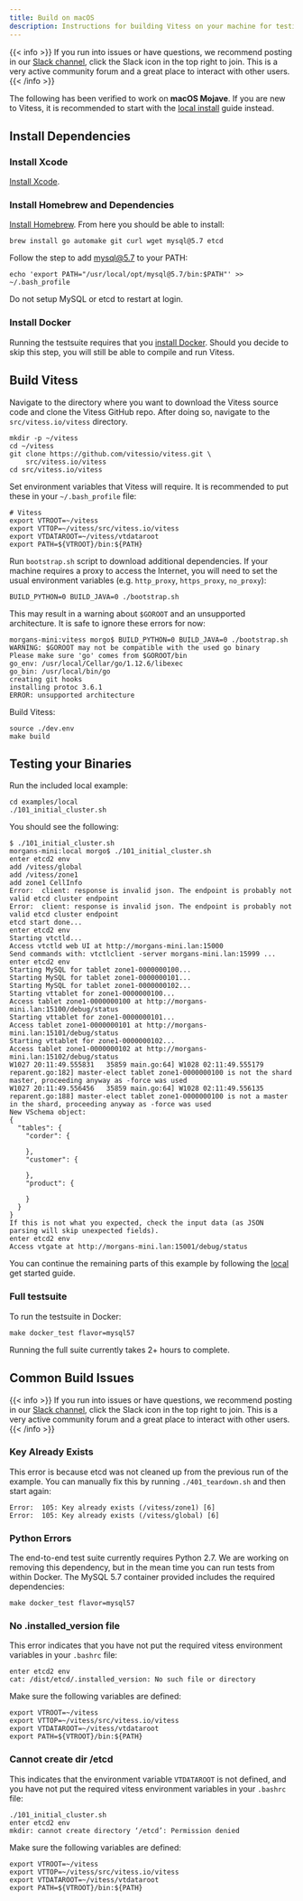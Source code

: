 ```yaml
---
title: Build on macOS
description: Instructions for building Vitess on your machine for testing and development purposes
---
```


{{< info >}}
If you run into issues or have questions, we recommend posting in our [Slack channel](https://vitess.slack.com), click the Slack icon in the top right to join. This is a very active community forum and a great place to interact with other users.
{{< /info >}}

The following has been verified to work on __macOS Mojave__. If you are new to Vitess, it is recommended to start with the [local install](../../get-started/local) guide instead.

## Install Dependencies

### Install Xcode

[Install Xcode](https://developer.apple.com/xcode/).

### Install Homebrew and Dependencies

[Install Homebrew](http://brew.sh/). From here you should be able to install:

```
brew install go automake git curl wget mysql@5.7 etcd
```

Follow the step to add mysql@5.7 to your PATH:
```
echo 'export PATH="/usr/local/opt/mysql@5.7/bin:$PATH"' >> ~/.bash_profile
```

Do not setup MySQL or etcd to restart at login.

### Install Docker

Running the testsuite requires that you [install Docker](https://docs.docker.com/docker-for-mac/). Should you decide to skip this step, you will still be able to compile and run Vitess.

## Build Vitess

Navigate to the directory where you want to download the Vitess source code and clone the Vitess GitHub repo. After doing so, navigate to the `src/vitess.io/vitess` directory.

```
mkdir -p ~/vitess
cd ~/vitess
git clone https://github.com/vitessio/vitess.git \
    src/vitess.io/vitess
cd src/vitess.io/vitess
```

Set environment variables that Vitess will require. It is recommended to put these in your `~/.bash_profile` file:

```
# Vitess
export VTROOT=~/vitess
export VTTOP=~/vitess/src/vitess.io/vitess
export VTDATAROOT=~/vitess/vtdataroot
export PATH=${VTROOT}/bin:${PATH}
```

Run `bootstrap.sh` script to download additional dependencies. If your machine requires a proxy to access the Internet, you will need to set the usual environment variables (e.g. `http_proxy`, `https_proxy`, `no_proxy`):

```
BUILD_PYTHON=0 BUILD_JAVA=0 ./bootstrap.sh
```

This may result in a warning about `$GOROOT` and an unsupported architecture. It is safe to ignore these errors for now:

```
morgans-mini:vitess morgo$ BUILD_PYTHON=0 BUILD_JAVA=0 ./bootstrap.sh
WARNING: $GOROOT may not be compatible with the used go binary
Please make sure 'go' comes from $GOROOT/bin
go_env: /usr/local/Cellar/go/1.12.6/libexec
go_bin: /usr/local/bin/go
creating git hooks
installing protoc 3.6.1
ERROR: unsupported architecture
```

Build Vitess:

```
source ./dev.env
make build
```

## Testing your Binaries

Run the included local example:

```
cd examples/local
./101_initial_cluster.sh
```

You should see the following:
```
$ ./101_initial_cluster.sh 
morgans-mini:local morgo$ ./101_initial_cluster.sh 
enter etcd2 env
add /vitess/global
add /vitess/zone1
add zone1 CellInfo
Error:  client: response is invalid json. The endpoint is probably not valid etcd cluster endpoint
Error:  client: response is invalid json. The endpoint is probably not valid etcd cluster endpoint
etcd start done...
enter etcd2 env
Starting vtctld...
Access vtctld web UI at http://morgans-mini.lan:15000
Send commands with: vtctlclient -server morgans-mini.lan:15999 ...
enter etcd2 env
Starting MySQL for tablet zone1-0000000100...
Starting MySQL for tablet zone1-0000000101...
Starting MySQL for tablet zone1-0000000102...
Starting vttablet for zone1-0000000100...
Access tablet zone1-0000000100 at http://morgans-mini.lan:15100/debug/status
Starting vttablet for zone1-0000000101...
Access tablet zone1-0000000101 at http://morgans-mini.lan:15101/debug/status
Starting vttablet for zone1-0000000102...
Access tablet zone1-0000000102 at http://morgans-mini.lan:15102/debug/status
W1027 20:11:49.555831   35859 main.go:64] W1028 02:11:49.555179 reparent.go:182] master-elect tablet zone1-0000000100 is not the shard master, proceeding anyway as -force was used
W1027 20:11:49.556456   35859 main.go:64] W1028 02:11:49.556135 reparent.go:188] master-elect tablet zone1-0000000100 is not a master in the shard, proceeding anyway as -force was used
New VSchema object:
{
  "tables": {
    "corder": {

    },
    "customer": {

    },
    "product": {

    }
  }
}
If this is not what you expected, check the input data (as JSON parsing will skip unexpected fields).
enter etcd2 env
Access vtgate at http://morgans-mini.lan:15001/debug/status
```

You can continue the remaining parts of this example by following the [local](../../get-started/local) get started guide.

### Full testsuite

To run the testsuite in Docker:

```
make docker_test flavor=mysql57
```

Running the full suite currently takes 2+ hours to complete.

## Common Build Issues

{{< info >}}
If you run into issues or have questions, we recommend posting in our [Slack channel](https://vitess.slack.com), click the Slack icon in the top right to join. This is a very active community forum and a great place to interact with other users.
{{< /info >}}

### Key Already Exists

This error is because etcd was not cleaned up from the previous run of the example. You can manually fix this by running `./401_teardown.sh` and then start again:
```
Error:  105: Key already exists (/vitess/zone1) [6]
Error:  105: Key already exists (/vitess/global) [6]
```

### Python Errors

The end-to-end test suite currently requires Python 2.7. We are working on removing this dependency, but in the mean time you can run tests from within Docker. The MySQL 5.7 container provided includes the required dependencies:

```
make docker_test flavor=mysql57
```

### No .installed_version file

This error indicates that you have not put the required vitess environment variables in your `.bashrc` file:

```
enter etcd2 env
cat: /dist/etcd/.installed_version: No such file or directory
```

Make sure the following variables are defined:
```
export VTROOT=~/vitess
export VTTOP=~/vitess/src/vitess.io/vitess
export VTDATAROOT=~/vitess/vtdataroot
export PATH=${VTROOT}/bin:${PATH}
```

### Cannot create dir /etcd

This indicates that the environment variable `VTDATAROOT` is not defined, and you have not put the required vitess environment variables in your `.bashrc` file:

```
./101_initial_cluster.sh
enter etcd2 env
mkdir: cannot create directory ‘/etcd’: Permission denied
```

Make sure the following variables are defined:
```
export VTROOT=~/vitess
export VTTOP=~/vitess/src/vitess.io/vitess
export VTDATAROOT=~/vitess/vtdataroot
export PATH=${VTROOT}/bin:${PATH}
```

